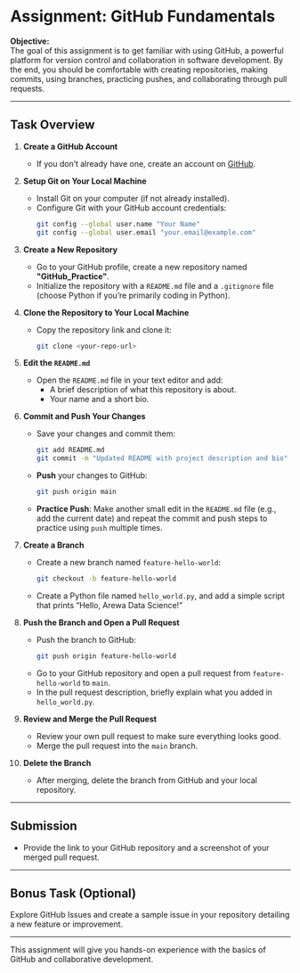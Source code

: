 # Assignment: GitHub Fundamentals

**Objective:**  
The goal of this assignment is to get familiar with using GitHub, a powerful platform for version control and collaboration in software development. By the end, you should be comfortable with creating repositories, making commits, using branches, practicing pushes, and collaborating through pull requests.

---

## Task Overview

1. **Create a GitHub Account**
   - If you don’t already have one, create an account on [GitHub](https://github.com/).

2. **Setup Git on Your Local Machine**
   - Install Git on your computer (if not already installed).
   - Configure Git with your GitHub account credentials:
     ```bash
     git config --global user.name "Your Name"
     git config --global user.email "your.email@example.com"
     ```

3. **Create a New Repository**
   - Go to your GitHub profile, create a new repository named **"GitHub_Practice"**.
   - Initialize the repository with a `README.md` file and a `.gitignore` file (choose Python if you’re primarily coding in Python).

4. **Clone the Repository to Your Local Machine**
   - Copy the repository link and clone it:
     ```bash
     git clone <your-repo-url>
     ```

5. **Edit the `README.md`**
   - Open the `README.md` file in your text editor and add:
     - A brief description of what this repository is about.
     - Your name and a short bio.

6. **Commit and Push Your Changes**
   - Save your changes and commit them:
     ```bash
     git add README.md
     git commit -m "Updated README with project description and bio"
     ```
   - **Push** your changes to GitHub:
     ```bash
     git push origin main
     ```
   - **Practice Push**: Make another small edit in the `README.md` file (e.g., add the current date) and repeat the commit and push steps to practice using `push` multiple times.

7. **Create a Branch**
   - Create a new branch named `feature-hello-world`:
     ```bash
     git checkout -b feature-hello-world
     ```
   - Create a Python file named `hello_world.py`, and add a simple script that prints “Hello, Arewa Data Science!”

8. **Push the Branch and Open a Pull Request**
   - Push the branch to GitHub:
     ```bash
     git push origin feature-hello-world
     ```
   - Go to your GitHub repository and open a pull request from `feature-hello-world` to `main`.
   - In the pull request description, briefly explain what you added in `hello_world.py`.

9. **Review and Merge the Pull Request**
   - Review your own pull request to make sure everything looks good.
   - Merge the pull request into the `main` branch.

10. **Delete the Branch**
    - After merging, delete the branch from GitHub and your local repository.

---

## Submission
- Provide the link to your GitHub repository and a screenshot of your merged pull request.

---

## Bonus Task (Optional)
Explore GitHub Issues and create a sample issue in your repository detailing a new feature or improvement.

---

This assignment will give you hands-on experience with the basics of GitHub and collaborative development.

